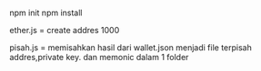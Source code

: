 ####
npm init
npm install

ether.js = create addres 1000

pisah.js = memisahkan hasil dari wallet.json menjadi file terpisah addres,private key. dan memonic dalam 1 folder
